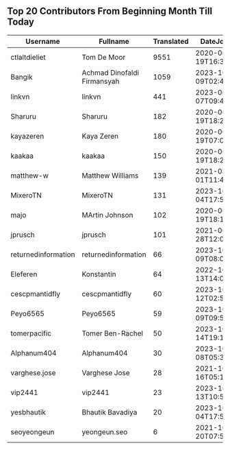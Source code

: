 ## Top 20 Contributors From Beginning Month Till Today ##
|Username|Fullname|Translated|DateJoined|Language|
|--------|--------|----------|----------|-------|
|ctlaltdieliet|Tom De Moor|9551|2020-06-19T16:30:47Z|nl|
|Bangik|Achmad Dinofaldi Firmansyah|1059|2023-10-09T02:40:35.|id|
|linkvn|linkvn|441|2023-06-07T09:42:36.|vi|
|Sharuru|Sharuru|182|2020-06-19T18:20:22.|zh_Hans|
|kayazeren|Kaya Zeren|180|2020-06-19T07:05:24Z|tr|
|kaakaa|kaakaa|150|2020-06-19T18:20:26Z|ja|
|matthew-w|Matthew Williams|139|2021-03-01T11:40:28.|en_AU|
|MixeroTN|MixeroTN|131|2023-10-04T17:54:05.|pl|
|majo|MArtin Johnson|102|2020-06-19T18:19:45Z|sv|
|jprusch|jprusch|101|2021-06-28T12:00:18.|de|
|returnedinformation|returnedinformation|66|2023-10-09T08:02:47.|sr|
|Eleferen|Konstantin|64|2022-10-13T14:04:24Z|ru|
|cescpmantidfly|cescpmantidfly|60|2023-10-12T02:56:54.|vi|
|Peyo6565|Peyo6565|59|2023-10-09T09:50:18.|fr|
|tomerpacific|Tomer Ben-Rachel|50|2023-10-14T19:17:54.|he|
|Alphanum404|Alphanum404|30|2023-10-08T05:37:39.||
|varghese.jose|Varghese Jose|28|2021-10-16T05:16:05.|ml|
|vip2441|vip2441|23|2023-10-13T10:53:26.|cs|
|yesbhautik|Bhautik Bavadiya|20|2023-10-04T17:53:30.|gu|
|seoyeongeun|yeongeun.seo|6|2021-10-20T07:53:01.|ko|
